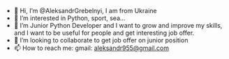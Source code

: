 - 👋 Hi, I’m @AleksandrGrebelnyi, I am from Ukraine
- 👀 I’m interested in Python, sport, sea...
- 🌱 I’m Junior Python Developer and I want to grow and improve my skills, and I want to be useful for people and get interesting job offer.
- 💞️ I’m looking to collaborate to get job offer on  junior position
- 📫 How to reach me: gmail: aleksandr955@gmail.com

<!---
AleksandrGrebelnyi/AleksandrGrebelnyi is a ✨ special ✨ repository because its `README.md` (this file) appears on your GitHub profile.
You can click the Preview link to take a look at your changes.
--->

